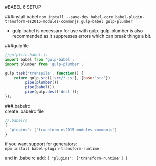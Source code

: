 #BABEL 6 SETUP

###install babel
`npm install --save-dev babel-core babel-plugin-transform-es2015-modules-commonjs gulp-babel gulp-plumber`  
- gulp-babel is necessary for use with gulp. gulp-plumber is also recommended as it suppresses errors which can break things a bit.

###gulpfile  
```javascript
//gulpfile.babel.js
import babel from 'gulp-babel';
import plumber from 'gulp-plumber';

gulp.task('transpile', function() {
	return gulp.src(['src/*.js'], {base:'src'})
		.pipe(plumber())
		.pipe(babel())
		.pipe(gulp.dest('dest'));
});
```

###.babelrc  
create .babelrc file
```javascript
//.babelrc
{
  "plugins": ["transform-es2015-modules-commonjs"]
}
```

if you want support for generators:  
`npm install babel-plugin-transform-runtime`

and in .babelrc add:
`
{
  "plugins": ['transform-runtime']
}
`